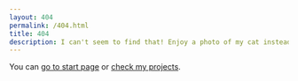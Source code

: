 ```yaml
---
layout: 404
permalink: /404.html
title: 404
description: I can't seem to find that! Enjoy a photo of my cat instead.
---
```


You can [go to start page](/) or [check my projects](/projects/).

